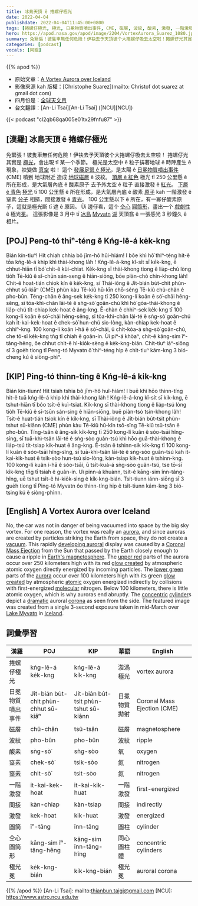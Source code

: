 ```yaml
---
title: 冰島天頂 ê 捲螺仔極光
date: 2022-04-04
publishdate: 2022-04-04T11:45:00+0800
tags: [捲螺仔極光, 極光, 日冕物質噴出事件, CME, 磁層, 波紋, 酸素, 激發, 一階激發, 窒素, 仝心圓筒形, 一階激發, 極光冕]
hero: https://apod.nasa.gov/apod/image/2204/VortexAurora_Suarez_1080.jpg
summary: 免緊張！彼隻車無任何危險！伊袂去予天頂彼个大捲螺仔吸去太空啦！捲螺仔光其實是極光，會出現 tī 某一个季節。
categories: [podcast]
vocals: [阿錕]
---
```


{{% apod %}}

- 原始文章：[A Vortex Aurora over Iceland](https://apod.nasa.gov/apod/ap220404.html)
- 影像來源 kah 版權：[Christophe Suarez](mailto: Christof dot suarez at gmail dot com)
- 四月份是：[全球天文月](https://www.astronomerswithoutborders.org/programs/global-astronomy-month)
- 台文翻譯：[An-Li Tsai][An-Li Tsai] ([NCU][NCU])

{{< podcast "cl2qb68qa005e01tx29fnfu87" >}}

## [漢羅] 冰島天頂 ê 捲螺仔極光
免緊張！彼隻車無任何危險！伊袂去予天頂彼个大捲螺仔吸去太空啦！
捲螺仔光其實是 [極光][aurora 1]，會出現 tī 某一个季節。
極光是太空中 ê 粒子挵著地球 ê 時陣產生 ê 現象，袂變做 [真空][vacuum] 啦！
這个 [發展足緊 ê 極光][developing auroral]，是太陽 ê [日冕物質噴出事件][Coronal Mass Ejection] (CME) 噴到 地球附近 造成 [地球磁層][Earth's magnetosphere] ê 波紋。
[頂層 ê 紅色][upper red t] 極光 tī 250 公里懸 ê 所在形成，是大氣層內底 ê 酸素原子 去予外太空 ê 粒子 直接激發 ê [紅光][glow created r]。
[下層 ê 青色][lower green t] [極光][aurora 2] tī 100 公里懸 ê 所在形成，是大氣層內底 ê 酸素 [原子][atomic] kah 一階激發 ê 窒素 [分子][molecular] 相挵，間接激發 ê [青光][glow created g]。
100 公里懸以下 ê 所在，有一寡仔酸素原子，這就是極光斷 tī 遮 ê 原因。
Ùi 邊仔看，這个 [仝心][concentric] [圓筒形][cylinder]，畫出一个 [戲劇性][dramatic] ê 極光[冕][corona]。
這張影像是 3 月中 tī [冰島][Iceland] [Myvatn][Lake Myvat] [湖][n] 天頂翕 ê 一張感光 3 秒鐘久 ê 相片。


## [POJ] Peng-tó thiⁿ-téng ê Kńg-lê-á ke̍k-kng
Bián kín-tiuⁿ! Hit chiah chhia bô jīm-hô hûi-hiám!
I bōe khì hō͘ thiⁿ-téng hit-ê tōa kńg-lê-á khip khì thài-khong la̍h !
Kńg-lê-á-kng kî-si̍t sī ke̍k-kng, ē chhut-hiān tī bó͘ chi̍t-ê kùi-chiat.
Ke̍k-kng sī thài-khong tiong ê lia̍p-chú lòng tio̍h Tē-kiû ê sî-chūn sán-seng ê hiān-siōng, bōe piàn-chò chin-khong la̍h!
Chit-ê hoat-tián chiok kín ê ke̍k-kng, sī Thài-iông ê Ji̍t-bián bu̍t-chit phùn-chhut sū-kiāⁿ (CME) phùn kàu Tē-kiû hū-kīn chō-sêng Tē-kiû chû-chân ê pho-bûn.
Téng-chân ê âng-sek ke̍k-kng tī 250 kong-lí koân ê só͘-chāi hêng-sêng, sī tōa-khì-chân lāi-té ê sǹg-sò͘ goân-chú khì hō͘ gōa-thài-khong ê lia̍p-chú ti̍t-chiap kek-hoat ê âng-kng.
Ē-chàn ê chhiⁿ-sek ke̍k-kng tī 100 kong-lí koân ê só͘-chāi hêng-sêng, sī tōa-khì-chân lāi-té ê sǹg-sò͘ goân-chú kah it-kai-kek-hoat ê chek-sò͘ hun-chú sio-lòng, kàn-chiap kek-hoat ê chhiⁿ-kng.
100 kong-lí koân í-hā ê só͘-chāi, ū chi̍t-kóa-á sǹg-sò͘ goân-chú, che tō-sī ke̍k-kng tn̄g tī chiah ê goân-in.
Ùi piⁿ-á khòaⁿ, chit-ê kāng-sim îⁿ-tâng-hêng, ōe chhut chi̍t-ê hì-kio̍k-sèng ê ke̍k-kng-bián.
Chit-tiuⁿ iáⁿ-siōng sī 3 goe̍h tiong tī Peng-tó Myvatn ô͘ thiⁿ-téng hip ê chi̍t-tiuⁿ kám-kng 3 bió-cheng kú ê siòng-phìⁿ.

## [KIP] Ping-tó thinn-tíng ê Kńg-lê-á ki̍k-kng
Bián kín-tiunn! Hit tsiah tshia bô jīm-hô huî-hiám!
I buē khì hōo thinn-tíng hit-ê tuā kńg-lê-á khip khì thài-khong la̍h !
Kńg-lê-á-kng kî-si̍t sī ki̍k-kng, ē tshut-hiān tī bóo tsi̍t-ê kuì-tsiat.
Ki̍k-kng sī thài-khong tiong ê lia̍p-tsú lòng tio̍h Tē-kiû ê sî-tsūn sán-sing ê hiān-siōng, buē piàn-tsò tsin-khong la̍h!
Tsit-ê huat-tián tsiok kín ê ki̍k-kng, sī Thài-iông ê Ji̍t-bián bu̍t-tsit phùn-tshut sū-kiānn (CME) phùn kàu Tē-kiû hū-kīn tsō-sîng Tē-kiû tsû-tsân ê pho-bûn.
Tíng-tsân ê âng-sik ki̍k-kng tī 250 kong-lí kuân ê sóo-tsāi hîng-sîng, sī tuā-khì-tsân lāi-té ê sǹg-sòo guân-tsú khì hōo guā-thài-khong ê lia̍p-tsú ti̍t-tsiap kik-huat ê âng-kng.
Ē-tsàn ê tshinn-sik ki̍k-kng tī 100 kong-lí kuân ê sóo-tsāi hîng-sîng, sī tuā-khì-tsân lāi-té ê sǹg-sòo guân-tsú kah it-kai-kik-huat ê tsik-sòo hun-tsú sio-lòng, kàn-tsiap kik-huat ê tshinn-kng.
100 kong-lí kuân í-hā ê sóo-tsāi, ū tsi̍t-kuá-á sǹg-sòo guân-tsú, tse tō-sī ki̍k-kng tn̄g tī tsiah ê guân-in.
Uì pinn-á khuànn, tsit-ê kāng-sim înn-tâng-hîng, uē tshut tsi̍t-ê hì-kio̍k-sìng ê ki̍k-kng-bián.
Tsit-tiunn iánn-siōng sī 3 gue̍h tiong tī Ping-tó Myvatn ôo thinn-tíng hip ê tsi̍t-tiunn kám-kng 3 bió-tsing kú ê siòng-phìnn.

## [English] A Vortex Aurora over Iceland
No, the car was not in danger of being vacuumed into space by the big sky vortex.
For one reason, the vortex was really an [aurora][aurora 1], and since auroras are created by particles striking the Earth from space, they do not create a [vacuum][vacuum].
This rapidly [developing auroral][developing auroral] display was caused by a [Coronal Mass Ejection][Coronal Mass Ejection] from the Sun that passed by the Earth closely enough to cause a ripple in [Earth's magnetosphere][Earth's magnetosphere].
The [upper red][upper red e] parts of the aurora occur over 250 kilometers high with its red [glow created][glow created r] by atmospheric atomic oxygen directly energized by incoming particles.
The [lower green][lower green e] parts of the [aurora][aurora 2] occur over 100 kilometers high with its green [glow created][glow created g] by atmospheric [atomic][atomic] oxygen energized indirectly by collisions with first-energized [molecular][molecular] nitrogen.
Below 100 kilometers, there is little atomic oxygen, which is why auroras end abruptly.
The [concentric][concentric] [cylinder][cylinder]s depict a [dramatic][dramatic] auroral [corona][corona] as seen from the side.
The featured image was created from a single 3-second exposure taken in mid-March over [Lake Myvat][Lake Myvat][n][n] in [Iceland][Iceland].

## 詞彙學習

|漢羅|POJ|KIP|華語|English|
|-|-|-|-|-|
|捲螺仔極光|kńg-lê-á ke̍k-kng|kńg-lê-á ki̍k-kng|漩渦極光|vortex aurora|
|日冕物質噴出事件|Ji̍t-bián bu̍t-chit phùn-chhut sū-kiāⁿ|Ji̍t-bián bu̍t-tsit phùn-tshut sū-kiānn|日冕物質拋射|Coronal Mass Ejection (CME)|
|磁層|chû-chân|tsû-tsân|磁層|magnetosphere|
|波紋|pho-bûn|pho-bûn|波紋|ripple|
|酸素|sǹg-sò͘|sǹg-sòo|氧|oxygen|
|窒素|chek-sò͘|tsik-sòo|氮|nitrogen|
|窒素|chit-sò͘|tsit-sòo|氮|nitrogen|
|一階激發|it-kai-kek-hoat|it-kai-kik-huat|一階激發|first-energized|
|間接|kàn-chiap|kàn-tsiap|間接|indirectly|
|激發|kek-hoat|kik-huat|激發|energized|
|圓筒|îⁿ-tâng|înn-tâng|圓柱|cylinder|
|仝心圓筒形|kāng-sim îⁿ-tâng-hêng|kāng-sim înn-tâng-hîng|同心圓柱體|concentric cylinders|
|極光冕|ke̍k-kng-bián|ki̍k-kng-bián|極光冕|auroral corona|

{{% /apod %}}
[An-Li Tsai]: mailto:thianbun.taigi@gmail.com
[NCU]: https://www.astro.ncu.edu.tw

[copyright]: https://apod.nasa.gov/apod/fap/lib/about_apod.html#srapply

[aurora 1]:https://spaceplace.nasa.gov/aurora/en/
[vacuum]:https://www.nasa.gov/offices/setmo/facilities/thermal_vacuum_chamber_a
[developing auroral]:https://spaceweather.com/archive.php?view=1&day=20&month=03&year=2022
[Coronal Mass Ejection]:https://www.nasa.gov/content/goddard/what-is-a-coronal-mass-ejection
[Earth's magnetosphere]:https://www.nasa.gov/magnetosphere
[upper red e]:https://apod.nasa.gov/apod/ap220220.html
[upper red t]:https://apod.tw/daily/20220220/
[glow created r]:https://aurora.live/2020/04/aurora-borealis-colors-explained/
[lower green e]:https://apod.nasa.gov/apod/ap210114.html
[lower green t]:https://apod.tw/daily/20210114/
[aurora 2]:https://svs.gsfc.nasa.gov/4934
[glow created g]:https://en.wikipedia.org/wiki/Aurora#Colors_and_wavelengths_of_auroral_light
[atomic]:https://manoa.hawaii.edu/exploringourfluidearth/chemical/chemistry-and-seawater/atoms-and-molecules
[molecular]:https://en.wikipedia.org/wiki/Molecule
[concentric]:https://mathworld.wolfram.com/ConcentricCircles.html
[cylinder]:https://en.wikipedia.org/wiki/Cylinder
[dramatic]:https://img.huffingtonpost.com/asset/5bad12683c000032000b0e42.jpeg?ops=scalefit_720_noupscale
[corona]:https://apod.nasa.gov/apod/ap141014.html
[Lake Myvat]:https://youtu.be/kgQaU1of50Q
[n]:https://en.wikipedia.org/wiki/M%C3%BDvatn
[Iceland]:https://en.wikipedia.org/wiki/Iceland
